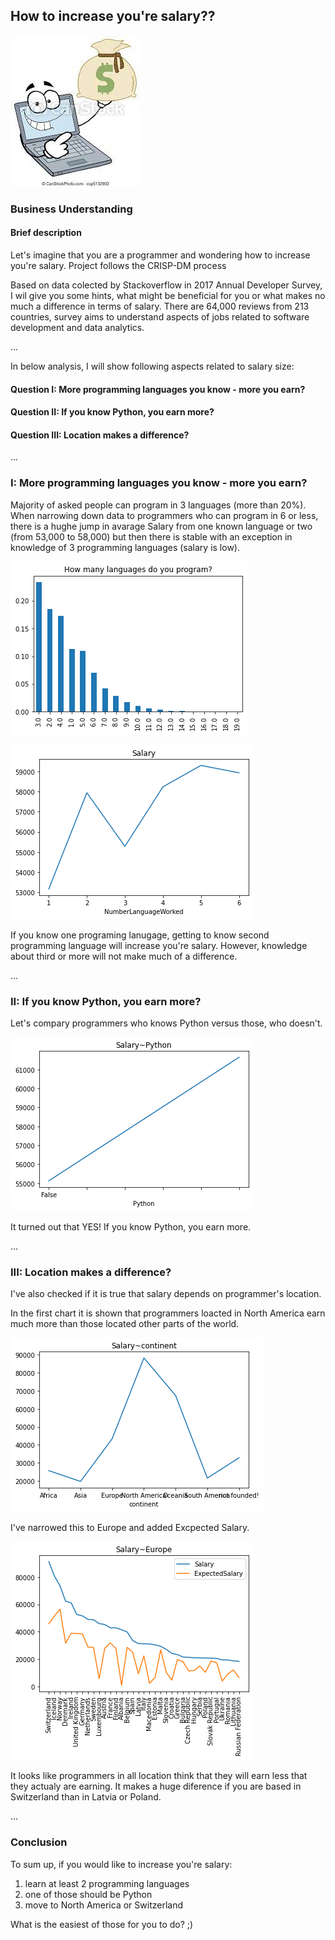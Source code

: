 ## How to increase you're salary??

![image](https://github.com/ewelinaLG/Udacity/blob/main/grapgics.jpg)

### Business Understanding

#### Brief description
Let's imagine that you are a programmer and wondering how to increase you're salary. Project follows the CRISP-DM process

Based on data colected by Stackoverflow in 2017 Annual Developer Survey, I wil give you some hints, what might be beneficial for you or what makes no much a difference in terms of salary.
There are 64,000 reviews from 213 countries, survey aims to understand aspects of jobs related to software development and data analytics.

...

In below analysis, I will show following aspects related to salary size:

#### Question I: More programming languages you know - more you earn?

#### Question II: If you know Python, you earn more?

#### Question III: Location makes a difference?

...

### I: More programming languages you know - more you earn?

Majority of asked people can program in 3 languages (more than 20%). When narrowing down data to programmers who can program in 6 or less, there is a hughe jump in avarage Salary from one known language or two (from 53,000 to 58,000) but then there is stable with an exception in knowledge of 3 programming languages (salary is low).

![image](https://github.com/ewelinaLG/Udacity/blob/main/LanguagesNumber.png)


![image](https://github.com/ewelinaLG/Udacity/blob/main/salary_language_number.png)

If you know one programing lanugage, getting to know second programming language will increase you're salary. However, knowledge about third or more will not make much of a difference.

...

### II: If you know Python, you earn more?

Let's compary programmers who knows Python versus those, who doesn't.

![image](https://github.com/ewelinaLG/Udacity/blob/main/salary_python.png)

It turned out that YES!
If you know Python, you earn more.

...

### III: Location makes a difference?

I've also checked if it is true that salary depends on programmer's location.

In the first chart it is shown that programmers loacted in North America earn much more than those located other parts of the world.

![image](https://github.com/ewelinaLG/Udacity/blob/main/salary_continent.png)


I've narrowed this to Europe and added Excpected Salary.

![image](https://github.com/ewelinaLG/Udacity/blob/main/salary_europe.png)

It looks like programmers in all location think that they will earn less that they actualy are earning.
It makes a huge diference if you are based in Switzerland than in Latvia or Poland.

...

### Conclusion

To sum up, if you would like to increase you're salary:
1) learn at least 2 programming languages
2) one of those should be Python
3) move to North America or Switzerland

What is the easiest of those for you to do? ;)
